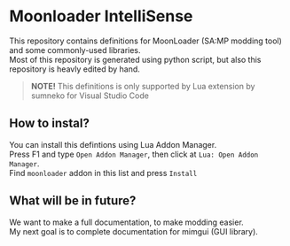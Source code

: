 # Moonloader IntelliSense

This repository contains definitions for MoonLoader (SA:MP modding tool) and some commonly-used libraries.  
Most of this repository is generated using python script, but also this repository is heavly edited by hand.  

>
> <b>NOTE!</b> This definitions is only supported by Lua extension by sumneko for Visual Studio Code
>

## How to instal?

You can install this defintions using Lua Addon Manager.  
Press F1 and type `Open Addon Manager`, then click at `Lua: Open Addon Manager`.  
Find `moonloader` addon in this list and press `Install`

## What will be in future?

We want to make a full documentation, to make modding easier.  
My next goal is to complete documentation for mimgui (GUI library).
